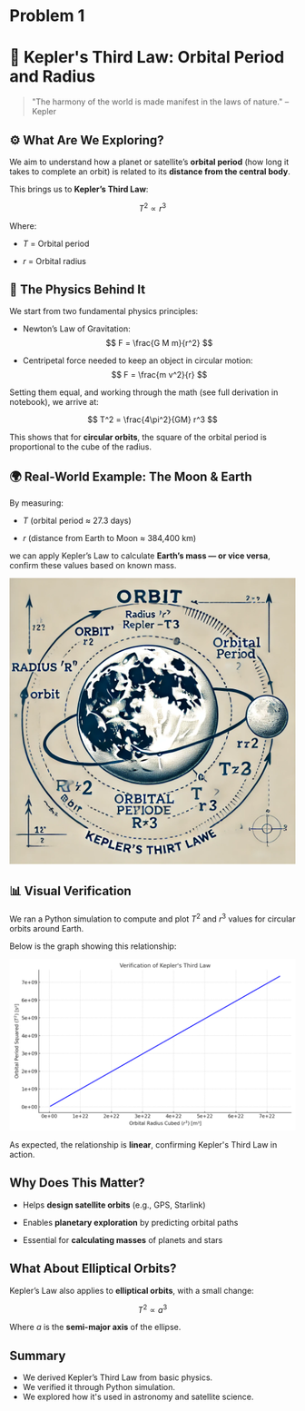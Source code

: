 # Problem 1


# 🌌 Kepler's Third Law: Orbital Period and Radius

> "The harmony of the world is made manifest in the laws of nature." – Kepler

## ⚙️ What Are We Exploring?

We aim to understand how a planet or satellite’s **orbital period** (how long it takes to complete an orbit) is related to its **distance from the central body**.

This brings us to **Kepler’s Third Law**:

$$
T^2 \propto r^3
$$

Where:

- $T$ = Orbital period

- $r$ = Orbital radius



## 📐 The Physics Behind It

We start from two fundamental physics principles:

- Newton’s Law of Gravitation:
  $$
  F = \frac{G M m}{r^2}
$$


- Centripetal force needed to keep an object in circular motion:
  $$
  F = \frac{m v^2}{r}
  $$


Setting them equal, and working through the math (see full derivation in notebook), we arrive at:

$$
T^2 = \frac{4\pi^2}{GM} r^3
$$


This shows that for **circular orbits**, the square of the orbital period is proportional to the cube of the radius.



## 🌍 Real-World Example: The Moon & Earth

By measuring:

- $T$ (orbital period ≈ 27.3 days)

- $r$ (distance from Earth to Moon ≈ 384,400 km)

we can apply Kepler’s Law to calculate **Earth’s mass — or vice versa**, confirm these values based on known mass.

![Moon and Earth](0ab39355-e3a7-44df-91a0-ff67c0029d14.webp)



## 📊 Visual Verification

We ran a Python simulation to compute and plot $T^2$ and $r^3$ values for circular orbits around Earth.

Below is the graph showing this relationship:

![Kepler T2 vs R3 Plot](kepler_t2_vs_r3_plot.png)

As expected, the relationship is **linear**, confirming Kepler's Third Law in action.



##  Why Does This Matter?

- Helps **design satellite orbits** (e.g., GPS, Starlink)

- Enables **planetary exploration** by predicting orbital paths

- Essential for **calculating masses** of planets and stars



##  What About Elliptical Orbits?

Kepler’s Law also applies to **elliptical orbits**, with a small change:

$$
T^2 \propto a^3
$$

Where $a$ is the **semi-major axis** of the ellipse.



##  Summary

- We derived Kepler’s Third Law from basic physics.
- We verified it through Python simulation.
- We explored how it's used in astronomy and satellite science.





